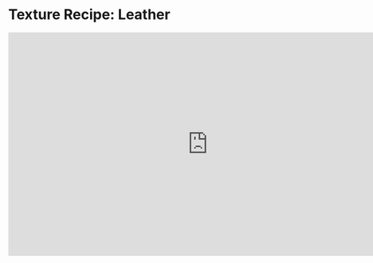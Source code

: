# Texture Recipe: Leather

<iframe width="800" height="450" src="https://www.youtube.com/embed/Pdkg23kgRhc?rel=0" frameborder="0" allow="accelerometer; autoplay; clipboard-write; encrypted-media; gyroscope; picture-in-picture" allowfullscreen=""></iframe>